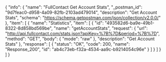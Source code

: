{
  "info": {
    "name": "FullContact Get Account Stats",
    "_postman_id": "9d7feac0-d958-4a09-82fb-2103ad479014",
    "description": "Get Account Stats",
    "schema": "https://schema.getpostman.com/json/collection/v2.0.0/"
  },
  "item": [
    {
      "name": "Statistics",
      "item": [
        {
          "id": "493582d6-ba9e-49b1-8322-8d858bd569be",
          "name": "getAccountStats",
          "request": {
            "url": "http://api.fullcontact.com/stats.json?apiKey=%7B%7D&period=%7B%7D",
            "method": "GET",
            "body": {
              "mode": "raw"
            },
            "description": "Get Account Stats"
          },
          "response": [
            {
              "status": "OK",
              "code": 200,
              "name": "Response_200",
              "id": "ab4c73eb-f32a-4534-aa9c-b9214054c96e"
            }
          ]
        }
      ]
    }
  ]
}